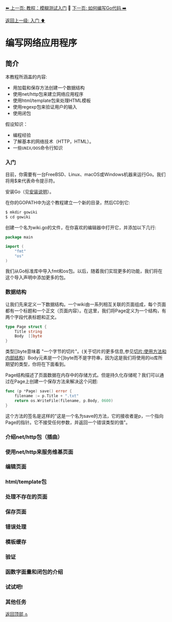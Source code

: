 [⬅️ 上一页: 教程：模糊测试入门](教程：模糊测试入门) 🚦 [下一页: 如何编写Go代码 ➡️](如何编写Go代码)

[返回上一级: 入门 ⬆️](../入门)

# 编写网络应用程序

## 简介

本教程所涵盖的内容:

- 用加载和保存方法创建一个数据结构
- 使用net/http包来建立网络应用程序
- 使用html/template包来处理HTML模板
- 使用regexp包来验证用户的输入
- 使用闭包

假设知识：

- 编程经验
- 了解基本的网络技术（HTTP，HTML）。
- 一些`UNIX/DOS`命令行知识

### 入门

目前，你需要有一台FreeBSD、Linux、macOS或Windows机器来运行Go。我们将用$来代表命令提示符。

安装Go（见[安装说明](下载和安装Go)）。

在你的GOPATH中为这个教程建立一个新的目录，然后CD到它:

```bash
$ mkdir gowiki
$ cd gowiki
```

创建一个名为wiki.go的文件，在你喜欢的编辑器中打开它，并添加以下几行:

```go
package main

import (
    "fmt"
    "os"
)
```

我们从Go标准库中导入fmt和os包。以后，随着我们实现更多的功能，我们将在这个导入声明中添加更多的包。

### 数据结构

让我们先来定义一下数据结构。一个wiki由一系列相互关联的页面组成，每个页面都有一个标题和一个正文（页面内容）。在这里，我们将Page定义为一个结构，有两个字段代表标题和正文。

```go
type Page struct {
    Title string
    Body  []byte
}
```

类型[]byte意味着 "一个字节的切片"。(关于切片的更多信息,参见[切片:使用方法和内部结构](#)）Body元素是一个[]byte而不是字符串，因为这是我们将使用的io库所期望的类型，你将在下面看到。

Page结构描述了页面数据在内存中的存储方式。但是持久化存储呢？我们可以通过在Page上创建一个保存方法来解决这个问题:

```go
func (p *Page) save() error {
    filename := p.Title + ".txt"
    return os.WriteFile(filename, p.Body, 0600)
}
```

这个方法的签名是这样的"这是一个名为save的方法，它的接收者是p，一个指向Page的指针。它不接受任何参数，并返回一个错误类型的值"。

### 介绍net/http包（插曲）

### 使用net/http来服务维基页面

### 编辑页面

### html/template包

### 处理不存在的页面

### 保存页面

### 错误处理

### 模板缓存

### 验证

### 函数字面量和闭包的介绍

### 试试吧!

### 其他任务

[返回顶部 🔝](#编写网络应用程序)